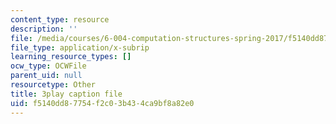 ```yaml
---
content_type: resource
description: ''
file: /media/courses/6-004-computation-structures-spring-2017/f5140dd87754f2c03b434ca9bf8a82e0_QCo-RtfLzyc.srt
file_type: application/x-subrip
learning_resource_types: []
ocw_type: OCWFile
parent_uid: null
resourcetype: Other
title: 3play caption file
uid: f5140dd8-7754-f2c0-3b43-4ca9bf8a82e0
---
```

